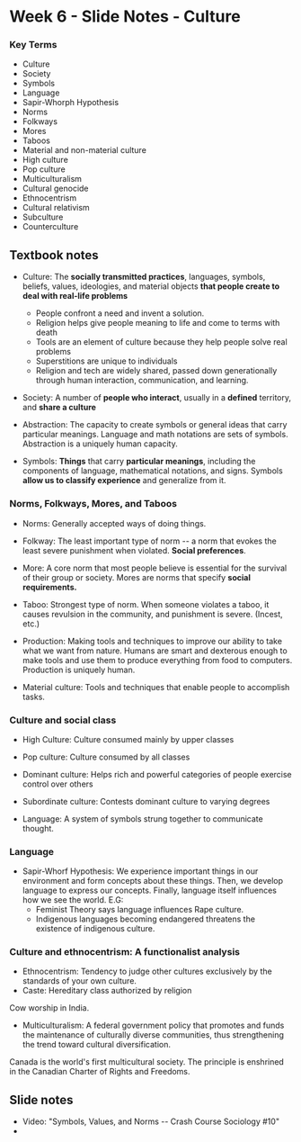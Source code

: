# Week 6 - Slide Notes - Culture

### Key Terms
- Culture
- Society
- Symbols
- Language
- Sapir-Whorph Hypothesis
- Norms
- Folkways
- Mores
- Taboos
- Material and non-material culture
- High culture
- Pop culture
- Multiculturalism
- Cultural genocide
- Ethnocentrism
- Cultural relativism
- Subculture
- Counterculture

## Textbook notes
- Culture: The **socially transmitted practices**, languages, symbols, beliefs, values, ideologies, and material objects **that people create to deal with real-life problems**
    - People confront a need and invent a solution.
    - Religion helps give people meaning to life and come to terms with death
    - Tools are an element of culture because they help people solve real problems
    - Superstitions are unique to individuals
    - Religion and tech are widely shared, passed down generationally through human interaction, communication, and learning. 

- Society: A number of **people who interact**, usually in a **defined** territory, and **share a culture**

- Abstraction: The capacity to create symbols or general ideas that carry particular meanings. Language and math notations are sets of symbols. Abstraction is a uniquely human capacity.

- Symbols: **Things** that carry **particular meanings**, including the components of language, mathematical notations, and signs. Symbols **allow us to classify experience** and generalize from it. 

### Norms, Folkways, Mores, and Taboos
- Norms: Generally accepted ways of doing things.

- Folkway: The least important type of norm -- a norm that evokes the least severe punishment when violated. **Social preferences**.

- More: A core norm that most people believe is essential for the survival of their group or society. Mores are norms that specify **social requirements.**

- Taboo: Strongest type of norm. When someone violates a taboo, it causes revulsion in the community, and punishment is severe. (Incest, etc.)

- Production: Making tools and techniques to improve our ability to take what we want from nature. Humans are smart and dexterous enough to make tools and use them to produce everything from food to computers. Production is uniquely human.

- Material culture: Tools and techniques that enable people to accomplish tasks. 

### Culture and social class
- High Culture: Culture consumed mainly by upper classes

- Pop culture: Culture consumed by all classes

- Dominant culture: Helps rich and powerful categories of people exercise control over others

- Subordinate culture: Contests dominant culture to varying degrees

- Language: A system of symbols strung together to communicate thought. 

### Language
- Sapir-Whorf Hypothesis: We experience important things in our environment and form concepts about these things. Then, we develop language to express our concepts. Finally, language itself influences how we see the world. 
    E.G: 
    - Feminist Theory says language influences Rape culture.
    - Indigenous languages becoming endangered threatens the existence of indigenous culture. 

### Culture and ethnocentrism: A functionalist analysis
- Ethnocentrism: Tendency to judge other cultures exclusively by the standards of your own culture.
- Caste: Hereditary class authorized by religion

Cow worship in India.

- Multiculturalism: A federal government policy that promotes and funds the maintenance of culturally diverse communities, thus strengthening the trend toward cultural diversification. 

Canada is the world's first multicultural society. The principle is enshrined in the Canadian Charter of Rights and Freedoms. 

## Slide notes
- Video: "Symbols, Values, and Norms -- Crash Course Sociology #10"
- 